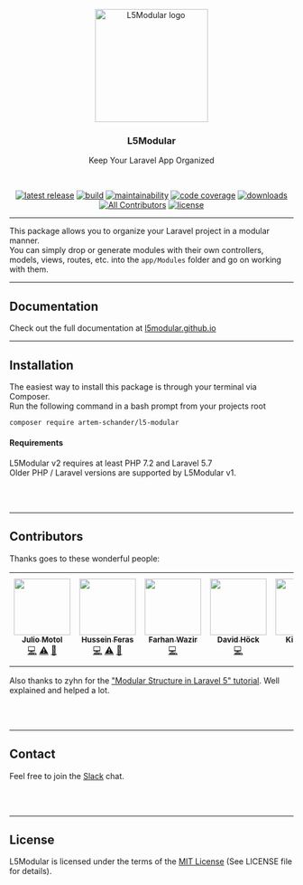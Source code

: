 <p align="center"><img width="200" src="https://l5modular.github.io/assets/logo-no-borders-bicolor-vibrant.svg" alt="L5Modular logo"></p>
<h3 align="center">L5Modular</h3>
<p align="center">Keep Your Laravel App Organized</p>
<br>
<p align="center">
    <a href="https://github.com/Artem-Schander/L5Modular/releases"><img src="https://img.shields.io/github/v/release/artem-schander/L5Modular" alt="latest release"></a>
    <a href="https://app.buddy.works/schanderartem/l5modular/pipelines/pipeline/377455"><img src="https://app.buddy.works/schanderartem/l5modular/pipelines/pipeline/377455/badge.svg?token=4b7b3c4d7519e9539b3182b6ab83a51aa0e08f1ff562c4b8a8a393c266a4ba67" alt="build"></a>
    <a href="https://codeclimate.com/github/Artem-Schander/L5Modular"><img src="https://img.shields.io/codeclimate/maintainability-percentage/Artem-Schander/L5Modular" alt="maintainability"></a>
    <a href="https://codeclimate.com/github/Artem-Schander/L5Modular"><img src="https://img.shields.io/codeclimate/coverage/Artem-Schander/L5Modular" alt="code coverage"></a>
    <a href="https://packagist.org/packages/artem-schander/l5-modular"><img src="https://img.shields.io/packagist/dt/artem-schander/l5-modular.svg" alt="downloads"></a>
<!-- ALL-CONTRIBUTORS-BADGE:START - Do not remove or modify this section -->
<a href='#contributors'><img src='https://img.shields.io/badge/contributors-7-orange.svg' alt='All Contributors'></a>
<!-- ALL-CONTRIBUTORS-BADGE:END -->
    <a href="https://github.com/Artem-Schander/L5Modular/blob/master/LICENSE"><img src="https://img.shields.io/packagist/l/artem-schander/l5-modular" alt="license"></a>
</p>

<hr>

This package allows you to organize your Laravel project in a modular manner.  
You can simply drop or generate modules with their own controllers, models, views, routes, etc. into the `app/Modules` folder and go on working with them.

---

## Documentation

Check out the full documentation at [l5modular.github.io](https://l5modular.github.io)

---

## Installation

The easiest way to install this package is through your terminal via Composer.  
Run the following command in a bash prompt from your projects root
```bash
composer require artem-schander/l5-modular
```

#### Requirements

L5Modular v2 requires at least PHP 7.2 and Laravel 5.7  
Older PHP / Laravel versions are supported by L5Modular v1. 


<br>
<br>

---

## Contributors

Thanks goes to these wonderful people:
<!-- ALL-CONTRIBUTORS-LIST:START - Do not remove or modify this section -->
<!-- prettier-ignore-start -->
<!-- markdownlint-disable -->
<table>
  <tr>
    <td align="center"><a href="https://github.com/juliomotol"><img src="https://avatars0.githubusercontent.com/u/21353103?v=4" width="100px;" alt=""/><br /><sub><b>Julio Motol</b></sub></a><br /><a href="https://github.com/Artem-Schander/L5Modular/commits?author=juliomotol" title="Code">💻</a> <a href="https://github.com/Artem-Schander/L5Modular/commits?author=juliomotol" title="Tests">⚠️</a> <a href="#tool-juliomotol" title="Tools">🔧</a></td>
    <td align="center"><a href="https://github.com/husseinferas"><img src="https://avatars1.githubusercontent.com/u/27640691?v=4" width="100px;" alt=""/><br /><sub><b>Hussein Feras</b></sub></a><br /><a href="https://github.com/Artem-Schander/L5Modular/commits?author=husseinferas" title="Code">💻</a> <a href="https://github.com/Artem-Schander/L5Modular/commits?author=husseinferas" title="Tests">⚠️</a> <a href="#tool-husseinferas" title="Tools">🔧</a></td>
    <td align="center"><a href="https://www.cideator.com"><img src="https://avatars0.githubusercontent.com/u/241825?v=4" width="100px;" alt=""/><br /><sub><b>Farhan Wazir</b></sub></a><br /><a href="https://github.com/Artem-Schander/L5Modular/commits?author=farhanwazir" title="Code">💻</a></td>
    <td align="center"><a href="http://alpin11.at"><img src="https://avatars3.githubusercontent.com/u/24294584?v=4" width="100px;" alt=""/><br /><sub><b>David Höck </b></sub></a><br /><a href="https://github.com/Artem-Schander/L5Modular/commits?author=davidhoeck" title="Code">💻</a></td>
    <td align="center"><a href="https://github.com/mrpamacs"><img src="https://avatars0.githubusercontent.com/u/1251025?v=4" width="100px;" alt=""/><br /><sub><b>Kis Viktor</b></sub></a><br /><a href="https://github.com/Artem-Schander/L5Modular/commits?author=mrpamacs" title="Code">💻</a></td>
    <td align="center"><a href="https://github.com/AkramBerkawy"><img src="https://avatars1.githubusercontent.com/u/3511510?v=4" width="100px;" alt=""/><br /><sub><b>Akram Berkawy</b></sub></a><br /><a href="https://github.com/Artem-Schander/L5Modular/commits?author=AkramBerkawy" title="Code">💻</a></td>
    <td align="center"><a href="https://github.com/tombombadilll"><img src="https://avatars2.githubusercontent.com/u/1056064?v=4" width="100px;" alt=""/><br /><sub><b>Thomas Eriksson</b></sub></a><br /><a href="https://github.com/Artem-Schander/L5Modular/issues?q=author%3Atombombadilll" title="Bug reports">🐛</a></td>
  </tr>
</table>

<!-- markdownlint-enable -->
<!-- prettier-ignore-end -->
<!-- ALL-CONTRIBUTORS-LIST:END -->

Also thanks to zyhn for the ["Modular Structure in Laravel 5" tutorial](http://ziyahanalbeniz.blogspot.com.tr/2015/03/modular-structure-in-laravel-5.html). Well explained and helped a lot.

<br>
<br>

---

## Contact

Feel free to join the [Slack](https://join.slack.com/t/l5modular/shared_invite/zt-dd53wpkn-pqT~2IWtTA8vWxQVWz4AHg) chat.

<br>
<br>

---

## License

L5Modular is licensed under the terms of the [MIT License](https://github.com/Artem-Schander/L5Modular/blob/master/LICENSE)
(See LICENSE file for details).
